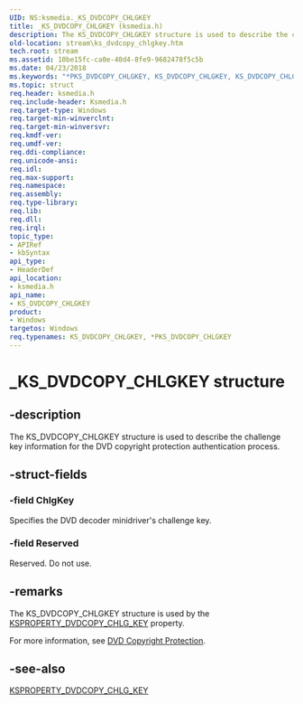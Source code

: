 ```yaml
---
UID: NS:ksmedia._KS_DVDCOPY_CHLGKEY
title: _KS_DVDCOPY_CHLGKEY (ksmedia.h)
description: The KS_DVDCOPY_CHLGKEY structure is used to describe the challenge key information for the DVD copyright protection authentication process.
old-location: stream\ks_dvdcopy_chlgkey.htm
tech.root: stream
ms.assetid: 10be15fc-ca0e-40d4-8fe9-9682478f5c5b
ms.date: 04/23/2018
ms.keywords: "*PKS_DVDCOPY_CHLGKEY, KS_DVDCOPY_CHLGKEY, KS_DVDCOPY_CHLGKEY structure [Streaming Media Devices], PKS_DVDCOPY_CHLGKEY, PKS_DVDCOPY_CHLGKEY structure pointer [Streaming Media Devices], _KS_DVDCOPY_CHLGKEY, dvdref_af25bbe5-5caf-4cd7-be78-1d905a50ef82.xml, ksmedia/KS_DVDCOPY_CHLGKEY, ksmedia/PKS_DVDCOPY_CHLGKEY, stream.ks_dvdcopy_chlgkey"
ms.topic: struct
req.header: ksmedia.h
req.include-header: Ksmedia.h
req.target-type: Windows
req.target-min-winverclnt: 
req.target-min-winversvr: 
req.kmdf-ver: 
req.umdf-ver: 
req.ddi-compliance: 
req.unicode-ansi: 
req.idl: 
req.max-support: 
req.namespace: 
req.assembly: 
req.type-library: 
req.lib: 
req.dll: 
req.irql: 
topic_type:
- APIRef
- kbSyntax
api_type:
- HeaderDef
api_location:
- ksmedia.h
api_name:
- KS_DVDCOPY_CHLGKEY
product:
- Windows
targetos: Windows
req.typenames: KS_DVDCOPY_CHLGKEY, *PKS_DVDCOPY_CHLGKEY
---
```


# _KS_DVDCOPY_CHLGKEY structure


## -description


The KS_DVDCOPY_CHLGKEY structure is used to describe the challenge key information for the DVD copyright protection authentication process.


## -struct-fields




### -field ChlgKey

Specifies the DVD decoder minidriver's challenge key.


### -field Reserved

Reserved. Do not use.


## -remarks



The KS_DVDCOPY_CHLGKEY structure is used by the <a href="https://msdn.microsoft.com/library/windows/hardware/ff565140">KSPROPERTY_DVDCOPY_CHLG_KEY</a> property.

For more information, see <a href="https://msdn.microsoft.com/ff9cf8c8-7c8f-485c-b2ab-7567a5eeb87b">DVD Copyright Protection</a>.




## -see-also




<a href="https://msdn.microsoft.com/library/windows/hardware/ff565140">KSPROPERTY_DVDCOPY_CHLG_KEY</a>
 

 

